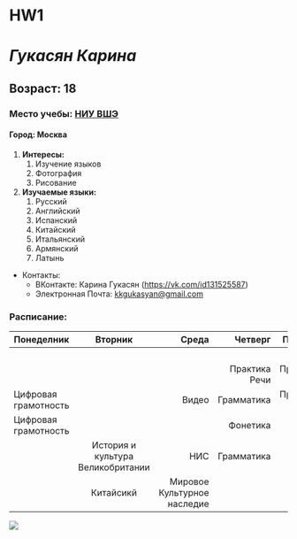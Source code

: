 # HW1
# *Гукасян Карина*
## Возраст: 18
### Место учебы: [НИУ ВШЭ](https://www.hse.ru/)
#### Город: Москва
1. **Интересы:**
    1) Изучение языков
    2) Фотография
    3) Рисование
2. **Изучаемые языки:**
    1) Русский
    2) Английский
    3) Испанский
    4) Китайский
    5) Итальянский
    6) Армянский
    7) Латынь
- Контакты: 
    - ВКонтакте: Карина Гукасян (<https://vk.com/id131525587>)
    - Электронная Почта: kkgukasyan@gmail.com

### Расписание:
Понеделник|Вторник|Среда|Четверг|Пятница|Суббота
---|:---:|---:|---:|---:|---:
| | | | | | Китайский|
| | | | Практика Речи| Практика Речи| Китайский|
| Цифровая грамотность| | Видео| Грамматика| Практика Речи| |
| Цифровая грамотность| | | Фонетика| | Латынь|
| | История и культура Великобритании|  НИС| Грамматика| Лекция| |
| | Китайсикй| Мировое Культурное наследие| | Лекция| |
![](https://upload.wikimedia.org/wikipedia/ru/d/d6/%D0%9B%D0%BE%D0%B3%D0%BE%D1%82%D0%B8%D0%BF_%D0%9D%D0%98%D0%A3_%D0%92%D0%A8%D0%AD.jpg)

